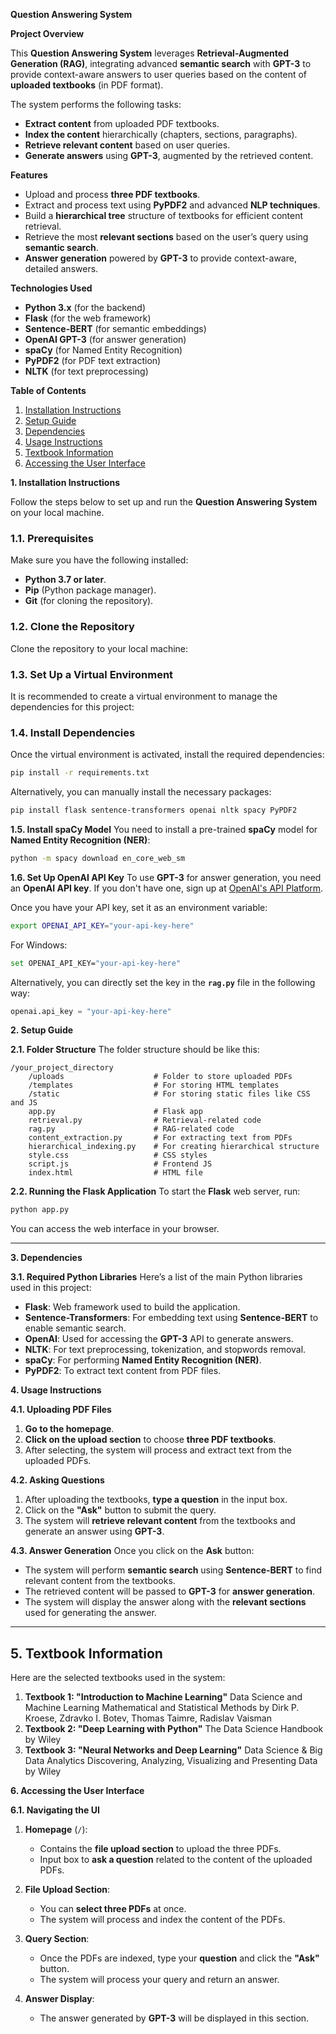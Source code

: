  **Question Answering System**

 **Project Overview**

This **Question Answering System** leverages **Retrieval-Augmented Generation (RAG)**, integrating advanced **semantic search** with **GPT-3** to provide context-aware answers to user queries based on the content of **uploaded textbooks** (in PDF format). 

The system performs the following tasks:
- **Extract content** from uploaded PDF textbooks.
- **Index the content** hierarchically (chapters, sections, paragraphs).
- **Retrieve relevant content** based on user queries.
- **Generate answers** using **GPT-3**, augmented by the retrieved content.

 **Features**
- Upload and process **three PDF textbooks**.
- Extract and process text using **PyPDF2** and advanced **NLP techniques**.
- Build a **hierarchical tree** structure of textbooks for efficient content retrieval.
- Retrieve the most **relevant sections** based on the user’s query using **semantic search**.
- **Answer generation** powered by **GPT-3** to provide context-aware, detailed answers.

 **Technologies Used**
- **Python 3.x** (for the backend)
- **Flask** (for the web framework)
- **Sentence-BERT** (for semantic embeddings)
- **OpenAI GPT-3** (for answer generation)
- **spaCy** (for Named Entity Recognition)
- **PyPDF2** (for PDF text extraction)
- **NLTK** (for text preprocessing)
  
 **Table of Contents**
1. [Installation Instructions](#installation-instructions)
2. [Setup Guide](#setup-guide)
3. [Dependencies](#dependencies)
4. [Usage Instructions](#usage-instructions)
5. [Textbook Information](#textbook-information)
6. [Accessing the User Interface](#accessing-the-user-interface)

 **1. Installation Instructions**

Follow the steps below to set up and run the **Question Answering System** on your local machine.

### **1.1. Prerequisites**
Make sure you have the following installed:
- **Python 3.7 or later**.
- **Pip** (Python package manager).
- **Git** (for cloning the repository).

### **1.2. Clone the Repository**
Clone the repository to your local machine:

### **1.3. Set Up a Virtual Environment**
It is recommended to create a virtual environment to manage the dependencies for this project:

### **1.4. Install Dependencies**
Once the virtual environment is activated, install the required dependencies:
```bash
pip install -r requirements.txt
```

Alternatively, you can manually install the necessary packages:
```bash
pip install flask sentence-transformers openai nltk spacy PyPDF2
```

 **1.5. Install spaCy Model**
You need to install a pre-trained **spaCy** model for **Named Entity Recognition (NER)**:
```bash
python -m spacy download en_core_web_sm
```

 **1.6. Set Up OpenAI API Key**
To use **GPT-3** for answer generation, you need an **OpenAI API key**. If you don't have one, sign up at [OpenAI's API Platform](https://platform.openai.com/signup).

Once you have your API key, set it as an environment variable:
```bash
export OPENAI_API_KEY="your-api-key-here"
```
For Windows:
```bash
set OPENAI_API_KEY="your-api-key-here"
```

Alternatively, you can directly set the key in the **`rag.py`** file in the following way:
```python
openai.api_key = "your-api-key-here"
```

 **2. Setup Guide**

 **2.1. Folder Structure**
The folder structure should be like this:
```
/your_project_directory
    /uploads                    # Folder to store uploaded PDFs
    /templates                  # For storing HTML templates
    /static                     # For storing static files like CSS and JS
    app.py                      # Flask app
    retrieval.py                # Retrieval-related code
    rag.py                      # RAG-related code
    content_extraction.py       # For extracting text from PDFs
    hierarchical_indexing.py    # For creating hierarchical structure
    style.css                   # CSS styles
    script.js                   # Frontend JS
    index.html                  # HTML file
```

 **2.2. Running the Flask Application**
To start the **Flask** web server, run:
```bash
python app.py
```
 You can access the web interface in your browser.

---

**3. Dependencies**

**3.1. Required Python Libraries**
Here’s a list of the main Python libraries used in this project:

- **Flask**: Web framework used to build the application.
- **Sentence-Transformers**: For embedding text using **Sentence-BERT** to enable semantic search.
- **OpenAI**: Used for accessing the **GPT-3** API to generate answers.
- **NLTK**: For text preprocessing, tokenization, and stopwords removal.
- **spaCy**: For performing **Named Entity Recognition (NER)**.
- **PyPDF2**: To extract text content from PDF files.

**4. Usage Instructions**

 **4.1. Uploading PDF Files**
1. **Go to the homepage**.
2. **Click on the upload section** to choose **three PDF textbooks**.
3. After selecting, the system will process and extract text from the uploaded PDFs.

**4.2. Asking Questions**
1. After uploading the textbooks, **type a question** in the input box.
2. Click on the **"Ask"** button to submit the query.
3. The system will **retrieve relevant content** from the textbooks and generate an answer using **GPT-3**.

**4.3. Answer Generation**
Once you click on the **Ask** button:
- The system will perform **semantic search** using **Sentence-BERT** to find relevant content from the textbooks.
- The retrieved content will be passed to **GPT-3** for **answer generation**.
- The system will display the answer along with the **relevant sections** used for generating the answer.

---

## **5. Textbook Information**

Here are the selected textbooks used in the system:

1. **Textbook 1: "Introduction to Machine Learning"**
Data Science and Machine Learning Mathematical and Statistical Methods by Dirk P. Kroese, Zdravko I. Botev, Thomas Taimre, Radislav Vaisman
2. **Textbook 2: "Deep Learning with Python"**
The Data Science Handbook by Wiley
3. **Textbook 3: "Neural Networks and Deep Learning"**
Data Science & Big Data Analytics Discovering, Analyzing, Visualizing and Presenting Data by Wiley

 **6. Accessing the User Interface**

 **6.1. Navigating the UI**
1. **Homepage** (`/`):
   - Contains the **file upload section** to upload the three PDFs.
   - Input box to **ask a question** related to the content of the uploaded PDFs.

2. **File Upload Section**:
   - You can **select three PDFs** at once.
   - The system will process and index the content of the PDFs.

3. **Query Section**:
   - Once the PDFs are indexed, type your **question** and click the **"Ask"** button.
   - The system will process your query and return an answer.

4. **Answer Display**:
   - The answer generated by **GPT-3** will be displayed in this section.
